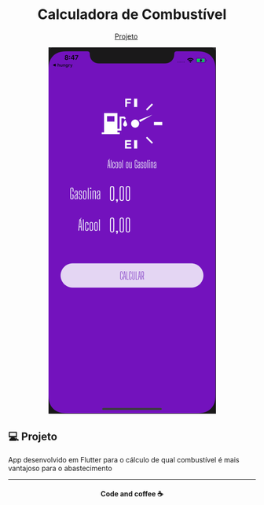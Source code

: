 
<h1 align="center">
   Calculadora de Combustível
</h1>

 <p align="center">
   <a href="#-projeto">Projeto</a>&nbsp;&nbsp;&nbsp;&nbsp;&nbsp;&nbsp;
 </p>

 <p align="center">
    <img alt="Screenshot" src="screenshots/tela.png">
 </p>



 ## 💻 Projeto

App desenvolvido em Flutter para o cálculo de qual combustível é mais vantajoso para o abastecimento


 ---
<h4 align="center">
   Code and coffee ☕
</h4>
